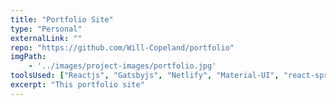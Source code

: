 ```yaml
---
title: "Portfolio Site"
type: "Personal"
externalLink: ""
repo: "https://github.com/Will-Copeland/portfolio"
imgPath: 
    - '../images/project-images/portfolio.jpg'
toolsUsed: ["Reactjs", "Gatsbyjs", "Netlify", "Material-UI", "react-spring"]
excerpt: "This portfolio site"
---
```

